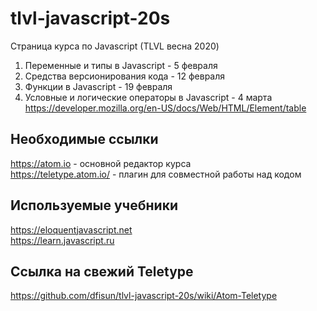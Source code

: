# tlvl-javascript-20s
Страница курса по Javascript (TLVL весна 2020)

1. Переменные и типы в Javascript - 5 февраля
2. Средства версионирования кода - 12 февраля
3. Функции в Javascript - 19 февраля
4. Условные и логические операторы в Javascript - 4 марта
  https://developer.mozilla.org/en-US/docs/Web/HTML/Element/table

## Необходимые ссылки
https://atom.io - основной редактор курса  
https://teletype.atom.io/ - плагин для совместной работы над кодом

## Используемые учебники
https://eloquentjavascript.net  
https://learn.javascript.ru  

## Ссылка на свежий Teletype
https://github.com/dfisun/tlvl-javascript-20s/wiki/Atom-Teletype
